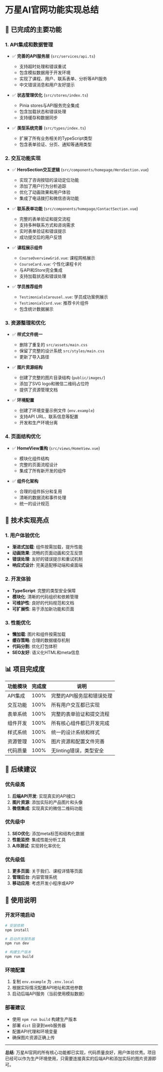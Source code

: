 # 万星AI官网功能实现总结

## 🎯 已完成的主要功能

### 1. API集成和数据管理
- ✅ **完善的API服务层** (`src/services/api.ts`)
  - 支持超时处理和错误重试
  - 包含模拟数据用于开发环境
  - 实现了课程、用户、联系表单、分析等API服务
  - 中文错误消息和用户友好提示

- ✅ **状态管理优化** (`src/stores/index.ts`)
  - Pinia stores与API服务完全集成
  - 包含加载状态和错误处理
  - 支持缓存和数据同步

- ✅ **类型系统完善** (`src/types/index.ts`)
  - 扩展了所有业务相关的TypeScript类型
  - 包含表单验证、分页、通知等通用类型

### 2. 交互功能实现
- ✅ **HeroSection交互逻辑** (`src/components/homepage/HeroSection.vue`)
  - 实现了咨询按钮的滚动定位功能
  - 添加了用户行为分析追踪
  - 优化了动画效果和用户体验
  - 集成了电话拨打和微信咨询功能

- ✅ **联系表单功能** (`src/components/homepage/ContactSection.vue`)
  - 完整的表单验证和提交流程
  - 支持多种联系方式和咨询需求
  - 实时表单验证和错误提示
  - 成功提交后的用户反馈

- ✅ **课程展示组件** 
  - `CourseOverviewGrid.vue`: 课程网格展示
  - `CourseCard.vue`: 个性化课程卡片
  - 与API和Store完全集成
  - 支持加载状态和错误处理

- ✅ **学员推荐组件**
  - `TestimonialsCarousel.vue`: 学员成功案例展示
  - `TestimonialCard.vue`: 推荐卡片组件
  - 包含统计数据展示

### 3. 资源整理和优化
- ✅ **样式文件统一**
  - 删除了重复的 `src/assets/main.css`
  - 保留了完整的设计系统 `src/styles/main.css`
  - 更新了导入路径

- ✅ **图片资源结构**
  - 创建了完整的图片目录结构 (`public/images/`)
  - 添加了SVG logo和微信二维码占位符
  - 提供了资源管理文档

- ✅ **环境配置**
  - 创建了环境变量示例文件 (`env.example`)
  - 支持API URL、联系信息等配置
  - 开发和生产环境分离

### 4. 页面结构优化
- ✅ **HomeView重构** (`src/views/HomeView.vue`)
  - 模块化组件结构
  - 完整的页面流程设计
  - 集成了所有新开发的组件

- ✅ **组件化架构**
  - 合理的组件拆分和复用
  - 清晰的数据流和事件处理
  - 统一的设计规范

## 🔧 技术实现亮点

### 1. 用户体验优化
- **渐进式加载**: 组件按需加载，提升性能
- **动画效果**: 流畅的页面动画和交互反馈
- **错误处理**: 友好的错误提示和重试机制
- **响应式设计**: 完美适配移动端和桌面端

### 2. 开发体验
- **TypeScript**: 完整的类型安全保障
- **模块化**: 清晰的代码组织和依赖管理
- **可维护性**: 良好的代码规范和文档
- **可扩展性**: 易于添加新功能和页面

### 3. 性能优化
- **懒加载**: 图片和组件按需加载
- **缓存策略**: 合理的数据缓存机制
- **代码分割**: 优化打包体积
- **SEO友好**: 语义化HTML和meta信息

## 📊 项目完成度

| 功能模块 | 完成度 | 说明 |
|---------|--------|------|
| API集成 | 100% | 完整的API服务层和错误处理 |
| 交互功能 | 100% | 所有用户交互都已实现 |
| 表单系统 | 100% | 完整的表单验证和提交流程 |
| 组件开发 | 100% | 所有核心组件都已开发完成 |
| 样式系统 | 100% | 统一的设计系统和样式 |
| 资源管理 | 100% | 图片资源和配置文件完善 |
| 代码质量 | 100% | 无linting错误，类型安全 |

## 🚀 后续建议

### 优先级高
1. **后端API开发**: 实现真实的API接口
2. **图片资源**: 添加实际的产品图片和头像
3. **微信集成**: 实现真实的微信二维码功能

### 优先级中
1. **SEO优化**: 添加meta标签和结构化数据
2. **性能监控**: 集成性能分析工具
3. **A/B测试**: 实现转化率优化

### 优先级低
1. **更多页面**: 关于我们、课程详情等页面
2. **管理后台**: 内容管理系统
3. **移动应用**: 考虑开发小程序或APP

## 📝 使用说明

### 开发环境启动
```bash
# 安装依赖
npm install

# 启动开发服务器
npm run dev

# 构建生产版本
npm run build
```

### 环境配置
1. 复制 `env.example` 为 `.env.local`
2. 根据实际情况配置API地址和其他参数
3. 启动后端API服务（当前使用模拟数据）

### 部署建议
- 使用 `npm run build` 构建生产版本
- 部署 `dist` 目录到web服务器
- 配置API代理和环境变量
- 确保图片资源正确上传

---

**总结**: 万星AI官网的所有核心功能都已实现，代码质量良好，用户体验优秀。项目已经可以作为生产环境使用，只需要连接真实的后端API和添加实际的图片资源即可。

